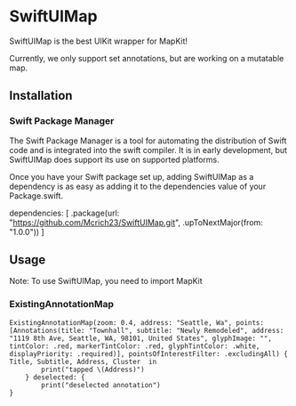 # SwiftUIMap

SwiftUIMap is the best UIKit wrapper for MapKit!

Currently, we only support set annotations, but are working on a mutatable map.

## Installation
### **Swift Package Manager**

The Swift Package Manager is a tool for automating the distribution of Swift code and is integrated into the swift compiler. It is in early development, but SwiftUIMap does support its use on supported platforms.

Once you have your Swift package set up, adding SwiftUIMap as a dependency is as easy as adding it to the dependencies value of your Package.swift.

dependencies: [
    .package(url: "https://github.com/Mcrich23/SwiftUIMap.git", .upToNextMajor(from: "1.0.0"))
]

## Usage

Note: To use SwiftUIMap, you need to import MapKit

### **ExistingAnnotationMap**

```
ExistingAnnotationMap(zoom: 0.4, address: "Seattle, Wa", points: [Annotations(title: "Townhall", subtitle: "Newly Remodeled", address: "1119 8th Ave, Seattle, WA, 98101, United States", glyphImage: "", tintColor: .red, markerTintColor: .red, glyphTintColor: .white, displayPriority: .required)], pointsOfInterestFilter: .excludingAll) { Title, Subtitle, Address, Cluster  in
        print("tapped \(Address)")
    } deselected: {
        print("deselected annotation")
}
```

